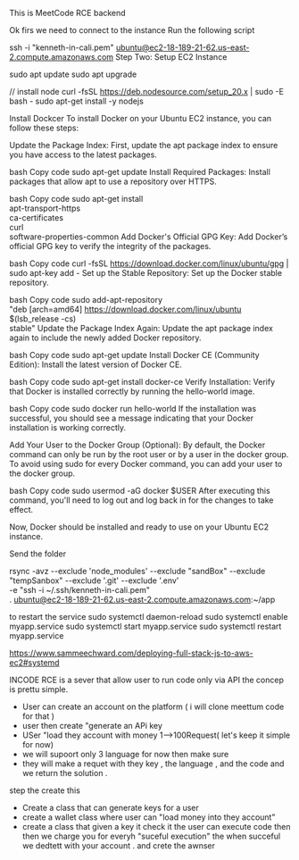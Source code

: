 This is MeetCode RCE backend

Ok firs we need to connect to the instance
Run the following script

ssh -i "kenneth-in-cali.pem" ubuntu@ec2-18-189-21-62.us-east-2.compute.amazonaws.com
Step Two:
Setup EC2 Instance

sudo apt update
sudo apt upgrade

// install node
curl -fsSL https://deb.nodesource.com/setup_20.x | sudo -E bash -
sudo apt-get install -y nodejs

Install Dockcer
To install Docker on your Ubuntu EC2 instance, you can follow these steps:

Update the Package Index:
First, update the apt package index to ensure you have access to the latest packages.

bash
Copy code
sudo apt-get update
Install Required Packages:
Install packages that allow apt to use a repository over HTTPS.

bash
Copy code
sudo apt-get install \
 apt-transport-https \
 ca-certificates \
 curl \
 software-properties-common
Add Docker's Official GPG Key:
Add Docker’s official GPG key to verify the integrity of the packages.

bash
Copy code
curl -fsSL https://download.docker.com/linux/ubuntu/gpg | sudo apt-key add -
Set up the Stable Repository:
Set up the Docker stable repository.

bash
Copy code
sudo add-apt-repository \
 "deb [arch=amd64] https://download.docker.com/linux/ubuntu \
 $(lsb_release -cs) \
 stable"
Update the Package Index Again:
Update the apt package index again to include the newly added Docker repository.

bash
Copy code
sudo apt-get update
Install Docker CE (Community Edition):
Install the latest version of Docker CE.

bash
Copy code
sudo apt-get install docker-ce
Verify Installation:
Verify that Docker is installed correctly by running the hello-world image.

bash
Copy code
sudo docker run hello-world
If the installation was successful, you should see a message indicating that your Docker installation is working correctly.

Add Your User to the Docker Group (Optional):
By default, the Docker command can only be run by the root user or by a user in the docker group. To avoid using sudo for every Docker command, you can add your user to the docker group.

bash
Copy code
sudo usermod -aG docker $USER
After executing this command, you'll need to log out and log back in for the changes to take effect.

Now, Docker should be installed and ready to use on your Ubuntu EC2 instance.

Send the folder

rsync -avz --exclude 'node_modules' --exclude "sandBox" --exclude "tempSanbox" --exclude '.git' --exclude '.env' \
-e "ssh -i ~/.ssh/kenneth-in-cali.pem" \
. ubuntu@ec2-18-189-21-62.us-east-2.compute.amazonaws.com:~/app

to restart the service
sudo systemctl daemon-reload
sudo systemctl enable myapp.service
sudo systemctl start myapp.service
sudo systemctl restart myapp.service

https://www.sammeechward.com/deploying-full-stack-js-to-aws-ec2#systemd

INCODE RCE is a sever that allow user to run code only via API the concep is prettu simple.

- User can create an account on the platform ( i will clone meettum code for that )
- user then create "generate an APi key
- USer "load they account with money 1-->100Request( let's keep it simple for now)
- we will supoort only 3 language for now then make sure
- they will make a requet with they key , the language , and the code
  and we return the solution .

step the create this

- Create a class that can generate keys for a user
- create a wallet class where user can "load money into they account"
- create a class that given a key it check it the user can execute code then then we charge you for everyh "suceful execution" the when succeful we dedtett with your account . and crete the awnser
